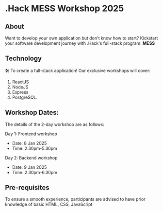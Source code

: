 # .Hack MESS Workshop 2025

## About

Want to develop your own application but don't know how to start?
Kickstart your software development journey with .Hack's full-stack program: **MESS**

## Technology

🛠 To create a full-stack application! Our exclusive workshops will cover:

1. ReactJS
2. NodeJS
3. Express
4. PostgreSQL.

## Workshop Dates:

The details of the 2-day workshop are as follows:

Day 1: Frontend workshop

-   Date: 8 Jan 2025
-   Time: 2.30pm-5.30pm

Day 2: Backend workshop

-   Date: 9 Jan 2025
-   Time: 2.30pm-6.30pm

## Pre-requisites

To ensure a smooth experience, participants are advised to have prior knowledge of basic HTML, CSS, JavaScript
